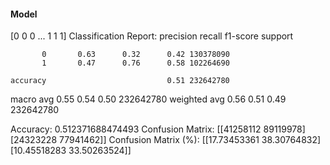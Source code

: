 #### Model
[0 0 0 ... 1 1 1]
Classification Report:
              precision    recall  f1-score   support

           0       0.63      0.32      0.42 130378090
           1       0.47      0.76      0.58 102264690

    accuracy                           0.51 232642780
   macro avg       0.55      0.54      0.50 232642780
weighted avg       0.56      0.51      0.49 232642780

Accuracy: 0.512371688474493
Confusion Matrix:
[[41258112 89119978]
 [24323228 77941462]]
Confusion Matrix (%):
[[17.73453361 38.30764832]
 [10.45518283 33.50263524]]
